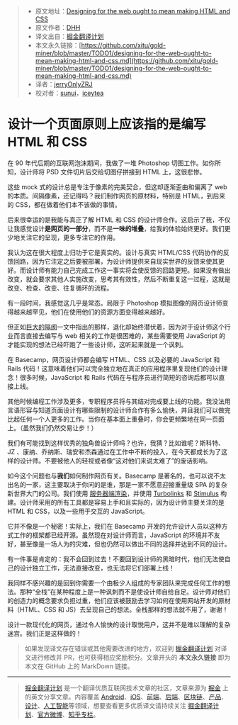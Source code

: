 > * 原文地址：[Designing for the web ought to mean making HTML and CSS](https://m.signalvnoise.com/designing-for-the-web-ought-to-mean-making-html-and-css/)
> * 原文作者：[DHH](https://m.signalvnoise.com/author/dhh/)
> * 译文出自：[掘金翻译计划](https://github.com/xitu/gold-miner)
> * 本文永久链接：[https://github.com/xitu/gold-miner/blob/master/TODO1/designing-for-the-web-ought-to-mean-making-html-and-css.md](https://github.com/xitu/gold-miner/blob/master/TODO1/designing-for-the-web-ought-to-mean-making-html-and-css.md)
> * 译者：[jerryOnlyZRJ](https://github.com/jerryOnlyZRJ)
> * 校对者：[sunui](https://github.com/sunui)，[iceytea](https://github.com/iceytea)

# 设计一个页面原则上应该指的是编写 HTML 和 CSS

在 90 年代后期的互联网泡沫期间，我做了一堆 Photoshop 切图工作。如你所知，设计师将 PSD 文件切片后交给切图仔拼接到 HTML 上，这很悲惨。

这些 mock 式的设计总是专注于像素的完美契合，但这却逐渐歪曲和偏离了 web 的本质。间隔像素，还记得吗？我们制作网页的原材料，特别是 HTML，到后来的 CSS，都在做着他们本不该做的事情。

后来很幸运的是我能与真正了解 HTML 和 CSS 的设计师合作。这启示了我，不仅让我感觉设计**是网页的一部分**，而不是**一味的堆叠**，给我的体验始终更好。我们更少地关注它的呈现，更多专注它的作用。

我认为这在很大程度上归功于它是真实的。设计与真实 HTML/CSS 代码协作的反馈回路，因为它注定之后要被部署，为设计师提供来自现实世界的反馈来使其更好。而设计师有能力自己完成工作这一事实将会使反馈的回路更短。如果没有做出改变，就会要求其他人实施改变，思考其有效性，然后不断重复这一过程，这就是改变、检查、改变、往复循环的流程。

有一段时间，我感觉这几乎是常态。局限于 Photoshop 模拟图像的网页设计师变得越来越罕见，他们在使用他们的资源方面变得越来越好。

但正如[巨大的隔阂](https://css-tricks.com/the-great-divide/)一文中指出的那样，退化却始终潜伏着，因为对于设计师这个行业而言直接去编写与 web 相关的工作是很困难的，某些需要使用 JavaScript 的才能实现的想法已经吓跑了一些设计师，这听起来就是一个讽刺。 

在 Basecamp，网页设计师都会编写 HTML、CSS 以及必要的 JavaScript 和 Rails 代码！这意味着他们可以完全独立地在真正的应用程序里复现他们的设计理念！很多时候，JavaScript 和 Rails 代码在与程序员进行简短的咨询后都可以直接上线。

其他时候编程工作涉及更多，专职程序员将与其结对完成要上线的功能。我没法用言语形容与知道页面设计有哪些限制的设计师合作有多么愉快，并且我们可以做完比起任何一个人更多的工作。当你在基本面上重叠时，你会更频繁地在同一页面上。（虽然我们仍然交易让步！）

我们有可能找到这样优秀的独角兽设计师吗？也许，我猜？比如谁呢？斯科特、JZ 、康纳、乔纳斯、瑞安和杰森通过在工作中不断的投入，在今天都成长为了这样的设计师。不要被他人的轻视或者像“这对他们来说太难了”的废话影响。

如今这个问题也与**我们**如何制作网页有关。Basecamp 是著名的，也可以说不太出名的一家，这主要取决于你问的是谁，那是一家不愿意迎接重量级 SPA 的复杂新世界大门的公司。我们使用 [服务器端渲染](https://rubyonrails.org/)，并使用 [Turbolinks](https://github.com/turbolinks/turbolinks) 和 [Stimulus](https://stimulusjs.org) 构建。设计师采用的所有工具都是容易上手和且实际的，因为设计师主要关注的是 HTML 和 CSS，以及一些用于交互的 JavaScript。

它并不像是一个秘密！实际上，我们在 Basecamp 开发的允许设计人员以这种方式工作的框架都已经开源。虽然现在对设计师而言，JavaScript 的环境并不友好，甚至像是一场人为的灾难，但也仍然可以做出不同的选择并达到不同的设计。

有一件事是肯定的：我不会回到过去！不要回到设计师的黑暗时代，他们无法使自己的设计独立工作，无法直接改变，也无法将它们部署上线！

我同样不感兴趣的是回到你需要一个由极少人组成的专家团队来完成任何工作的想法。那种“全栈”在某种程度上是一种讽刺而不是使设计师自给自足。设计师对他们的创造力的概念要求负担过重，他们应该被鼓励去学习如何在使用网站开发的原材料（HTML、CSS 和 JS）去呈现自己的想法。全栈那样的想法就不用了，谢谢！

设计一款现代化的网页，通过令人愉快的设计取悦用户，这并不是难以理解的复杂迷宫。我们正是这样做的！

> 如果发现译文存在错误或其他需要改进的地方，欢迎到 [掘金翻译计划](https://github.com/xitu/gold-miner) 对译文进行修改并 PR，也可获得相应奖励积分。文章开头的 **本文永久链接** 即为本文在 GitHub 上的 MarkDown 链接。


---

> [掘金翻译计划](https://github.com/xitu/gold-miner) 是一个翻译优质互联网技术文章的社区，文章来源为 [掘金](https://juejin.im) 上的英文分享文章。内容覆盖 [Android](https://github.com/xitu/gold-miner#android)、[iOS](https://github.com/xitu/gold-miner#ios)、[前端](https://github.com/xitu/gold-miner#前端)、[后端](https://github.com/xitu/gold-miner#后端)、[区块链](https://github.com/xitu/gold-miner#区块链)、[产品](https://github.com/xitu/gold-miner#产品)、[设计](https://github.com/xitu/gold-miner#设计)、[人工智能](https://github.com/xitu/gold-miner#人工智能)等领域，想要查看更多优质译文请持续关注 [掘金翻译计划](https://github.com/xitu/gold-miner)、[官方微博](http://weibo.com/juejinfanyi)、[知乎专栏](https://zhuanlan.zhihu.com/juejinfanyi)。
